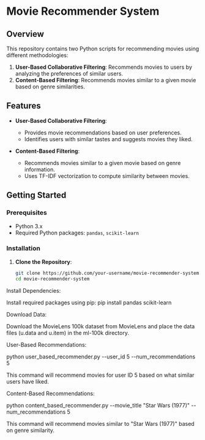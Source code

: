 # Movie Recommender System

## Overview

This repository contains two Python scripts for recommending movies using different methodologies:

1. **User-Based Collaborative Filtering**: Recommends movies to users by analyzing the preferences of similar users.
2. **Content-Based Filtering**: Recommends movies similar to a given movie based on genre similarities.

## Features

- **User-Based Collaborative Filtering**:
  - Provides movie recommendations based on user preferences.
  - Identifies users with similar tastes and suggests movies they liked.

- **Content-Based Filtering**:
  - Recommends movies similar to a given movie based on genre information.
  - Uses TF-IDF vectorization to compute similarity between movies.

## Getting Started

### Prerequisites

- Python 3.x
- Required Python packages: `pandas`, `scikit-learn`

### Installation

1. **Clone the Repository**:
   ```bash
   git clone https://github.com/your-username/movie-recommender-system.git
   cd movie-recommender-system

Install Dependencies:

Install required packages using pip:
pip install pandas scikit-learn

Download Data:

Download the MovieLens 100k dataset from MovieLens and place the data files (u.data and u.item) in the ml-100k directory.

User-Based Recommendations:

python user_based_recommender.py --user_id 5 --num_recommendations 5

This command will recommend movies for user ID 5 based on what similar users have liked.

Content-Based Recommendations:

python content_based_recommender.py --movie_title "Star Wars (1977)" --num_recommendations 5

This command will recommend movies similar to "Star Wars (1977)" based on genre similarity.
